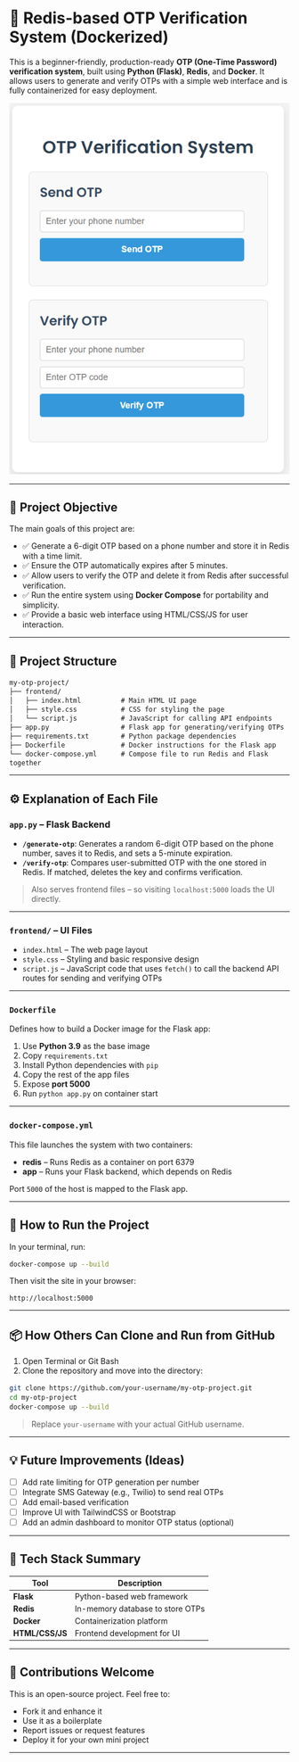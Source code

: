 # 🔐 Redis-based OTP Verification System (Dockerized)

This is a beginner-friendly, production-ready **OTP (One-Time Password) verification system**, built using **Python (Flask)**, **Redis**, and **Docker**. It allows users to generate and verify OTPs with a simple web interface and is fully containerized for easy deployment.

![UI Screenshot](./image/UI.png)

---

## 🎯 Project Objective

The main goals of this project are:

* ✅ Generate a 6-digit OTP based on a phone number and store it in Redis with a time limit.
* ✅ Ensure the OTP automatically expires after 5 minutes.
* ✅ Allow users to verify the OTP and delete it from Redis after successful verification.
* ✅ Run the entire system using **Docker Compose** for portability and simplicity.
* ✅ Provide a basic web interface using HTML/CSS/JS for user interaction.

---

## 📁 Project Structure

```
my-otp-project/
├── frontend/
│   ├── index.html          # Main HTML UI page
│   ├── style.css           # CSS for styling the page
│   └── script.js           # JavaScript for calling API endpoints
├── app.py                  # Flask app for generating/verifying OTPs
├── requirements.txt        # Python package dependencies
├── Dockerfile              # Docker instructions for the Flask app
└── docker-compose.yml      # Compose file to run Redis and Flask together
```

---

## ⚙️ Explanation of Each File

### `app.py` – Flask Backend

* **`/generate-otp`**: Generates a random 6-digit OTP based on the phone number, saves it to Redis, and sets a 5-minute expiration.
* **`/verify-otp`**: Compares user-submitted OTP with the one stored in Redis. If matched, deletes the key and confirms verification.

> Also serves frontend files – so visiting `localhost:5000` loads the UI directly.

---

### `frontend/` – UI Files

* `index.html` – The web page layout
* `style.css` – Styling and basic responsive design
* `script.js` – JavaScript code that uses `fetch()` to call the backend API routes for sending and verifying OTPs

---

### `Dockerfile`

Defines how to build a Docker image for the Flask app:

1. Use **Python 3.9** as the base image
2. Copy `requirements.txt`
3. Install Python dependencies with `pip`
4. Copy the rest of the app files
5. Expose **port 5000**
6. Run `python app.py` on container start

---

### `docker-compose.yml`

This file launches the system with two containers:

* **redis** – Runs Redis as a container on port 6379
* **app** – Runs your Flask backend, which depends on Redis

Port `5000` of the host is mapped to the Flask app.

---

## 🚀 How to Run the Project

In your terminal, run:

```bash
docker-compose up --build
```

Then visit the site in your browser:

```
http://localhost:5000
```

---

## 📦 How Others Can Clone and Run from GitHub

1. Open Terminal or Git Bash
2. Clone the repository and move into the directory:

```bash
git clone https://github.com/your-username/my-otp-project.git
cd my-otp-project
docker-compose up --build
```

> Replace `your-username` with your actual GitHub username.

---

## 💡 Future Improvements (Ideas)

* [ ] Add rate limiting for OTP generation per number
* [ ] Integrate SMS Gateway (e.g., Twilio) to send real OTPs
* [ ] Add email-based verification
* [ ] Improve UI with TailwindCSS or Bootstrap
* [ ] Add an admin dashboard to monitor OTP status (optional)

---

## 🧰 Tech Stack Summary

| Tool            | Description                      |
| --------------- | -------------------------------- |
| **Flask**       | Python-based web framework       |
| **Redis**       | In-memory database to store OTPs |
| **Docker**      | Containerization platform        |
| **HTML/CSS/JS** | Frontend development for UI      |

---

## 🙌 Contributions Welcome

This is an open-source project. Feel free to:

* Fork it and enhance it
* Use it as a boilerplate
* Report issues or request features
* Deploy it for your own mini project

---
